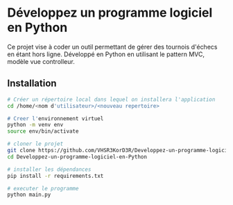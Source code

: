 # Développez un programme logiciel en Python
Ce projet vise à coder un outil permettant de gérer des tournois d'échecs en étant hors ligne. Développé en Python en utilisant le pattern MVC, modèle vue controlleur.

## Installation
```bash
# Créer un répertoire local dans lequel on installera l'application
cd /home/<nom d'utilisateur>/<nouveau repertoire>

# Creer l'environnement virtuel
python -m venv env
source env/bin/activate

# cloner le projet
git clone https://github.com/VHSR3KorD3R/Developpez-un-programme-logiciel-en-Python.git
cd Developpez-un-programme-logiciel-en-Python

# installer les dépendances
pip install -r requirements.txt

# executer le programme
python main.py
```
